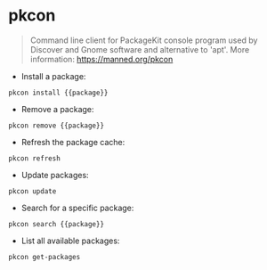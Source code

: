 # pkcon

> Command line client for PackageKit console program used by Discover and Gnome software and alternative to 'apt'.
> More information: <https://manned.org/pkcon>

- Install a package:

`pkcon install {{package}}`

- Remove a package:

`pkcon remove {{package}}`

- Refresh the package cache:

`pkcon refresh`

- Update packages:

`pkcon update`

- Search for a specific package:

`pkcon search {{package}}`

- List all available packages:

`pkcon get-packages`
